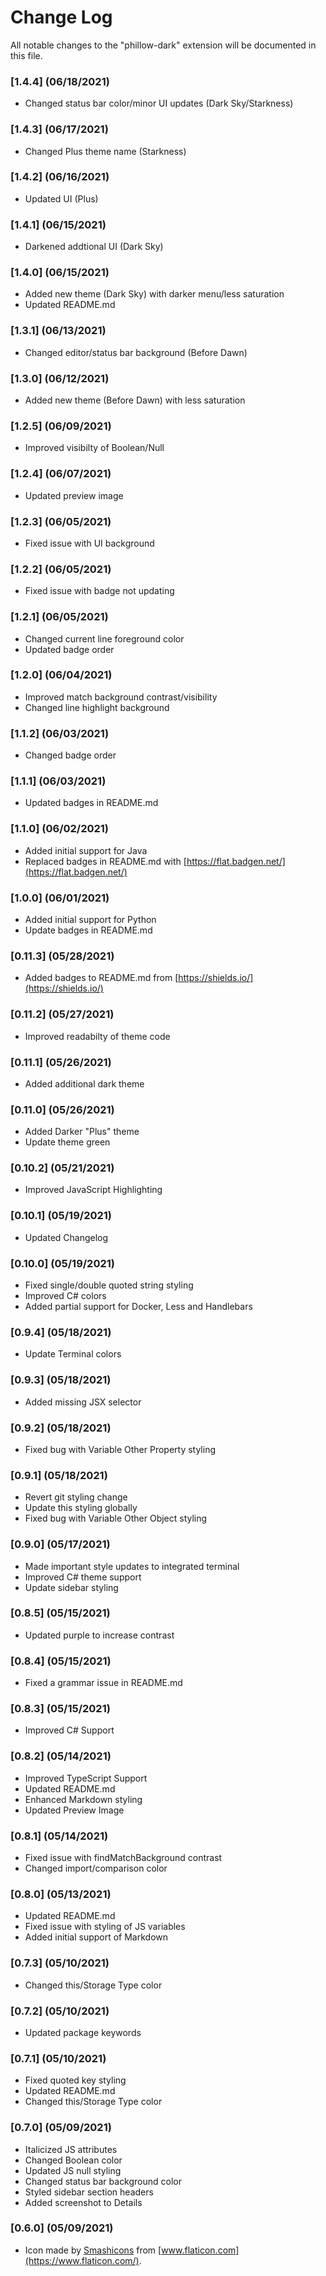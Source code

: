 # Change Log

All notable changes to the "phillow-dark" extension will be documented in this file.

### [1.4.4] (06/18/2021)
- Changed status bar color/minor UI updates (Dark Sky/Starkness)

### [1.4.3] (06/17/2021)
- Changed Plus theme name (Starkness)

### [1.4.2] (06/16/2021)
- Updated UI (Plus)

### [1.4.1] (06/15/2021)
- Darkened addtional UI (Dark Sky)

### [1.4.0] (06/15/2021)
- Added new theme (Dark Sky) with darker menu/less saturation
- Updated README.md

### [1.3.1] (06/13/2021)
- Changed editor/status bar background (Before Dawn)

### [1.3.0] (06/12/2021)
- Added new theme (Before Dawn) with less saturation

### [1.2.5] (06/09/2021)
- Improved visibilty of Boolean/Null

### [1.2.4] (06/07/2021)
- Updated preview image

### [1.2.3] (06/05/2021)
- Fixed issue with UI background

### [1.2.2] (06/05/2021)
- Fixed issue with badge not updating

### [1.2.1] (06/05/2021)
- Changed current line foreground color
- Updated badge order

### [1.2.0] (06/04/2021)
- Improved match background contrast/visibility
- Changed line highlight background

### [1.1.2] (06/03/2021)
- Changed badge order

### [1.1.1] (06/03/2021)
- Updated badges in README.md

### [1.1.0] (06/02/2021)
- Added initial support for Java
- Replaced badges in README.md with [https://flat.badgen.net/](https://flat.badgen.net/)

### [1.0.0] (06/01/2021)
- Added initial support for Python
- Update badges in README.md

### [0.11.3] (05/28/2021)
- Added badges to README.md from [https://shields.io/](https://shields.io/)

### [0.11.2] (05/27/2021)
- Improved readabilty of theme code

### [0.11.1] (05/26/2021)
- Added additional dark theme

### [0.11.0] (05/26/2021)
- Added Darker "Plus" theme
- Update theme green

### [0.10.2] (05/21/2021)
- Improved JavaScript Highlighting

### [0.10.1] (05/19/2021)
- Updated Changelog

### [0.10.0] (05/19/2021)
- Fixed single/double quoted string styling
- Improved C# colors
- Added partial support for Docker, Less and Handlebars

### [0.9.4] (05/18/2021)
- Update Terminal colors

### [0.9.3] (05/18/2021)
- Added missing JSX selector

### [0.9.2] (05/18/2021)
- Fixed bug with Variable Other Property styling

### [0.9.1] (05/18/2021)
- Revert git styling change
- Update this styling globally
- Fixed bug with Variable Other Object styling

### [0.9.0] (05/17/2021)
- Made important style updates to integrated terminal
- Improved C# theme support
- Update sidebar styling

### [0.8.5] (05/15/2021)
- Updated purple to increase contrast

### [0.8.4] (05/15/2021)
- Fixed a grammar issue in README.md

### [0.8.3] (05/15/2021)
- Improved C# Support

### [0.8.2] (05/14/2021)
- Improved TypeScript Support
- Updated README.md
- Enhanced Markdown styling
- Updated Preview Image

### [0.8.1] (05/14/2021)
- Fixed issue with findMatchBackground contrast
- Changed import/comparison color

### [0.8.0] (05/13/2021)
- Updated README.md
- Fixed issue with styling of JS variables
- Added initial support of Markdown

### [0.7.3] (05/10/2021)
- Changed this/Storage Type color

### [0.7.2] (05/10/2021)
- Updated package keywords

### [0.7.1] (05/10/2021)
- Fixed quoted key styling
- Updated README.md
- Changed this/Storage Type color

### [0.7.0] (05/09/2021)
- Italicized JS attributes
- Changed Boolean color
- Updated JS null styling
- Changed status bar background color
- Styled sidebar section headers
- Added screenshot to Details

### [0.6.0] (05/09/2021)
- Icon made by [Smashicons](https://www.flaticon.com/authors/smashicons) from [www.flaticon.com](https://www.flaticon.com/).
